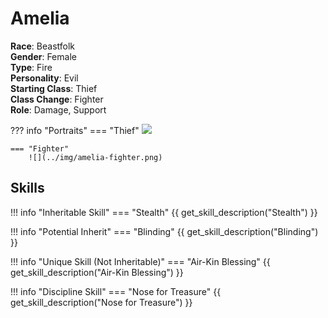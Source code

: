 # Amelia

**Race**: Beastfolk  
**Gender**: Female  
**Type**: Fire  
**Personality**: Evil  
**Starting Class**: Thief  
**Class Change**: Fighter  
**Role**: Damage, Support

??? info "Portraits"
    === "Thief"
        ![](../img/amelia-thief.png)

    === "Fighter"
        ![](../img/amelia-fighter.png)

## Skills

!!! info "Inheritable Skill"
    === "Stealth"
        {{ get_skill_description("Stealth") }}

!!! info "Potential Inherit"
    === "Blinding"
        {{ get_skill_description("Blinding") }}

!!! info "Unique Skill (Not Inheritable)"
    === "Air-Kin Blessing"
        {{ get_skill_description("Air-Kin Blessing") }}
        
!!! info "Discipline Skill"
    === "Nose for Treasure"
        {{ get_skill_description("Nose for Treasure") }}
